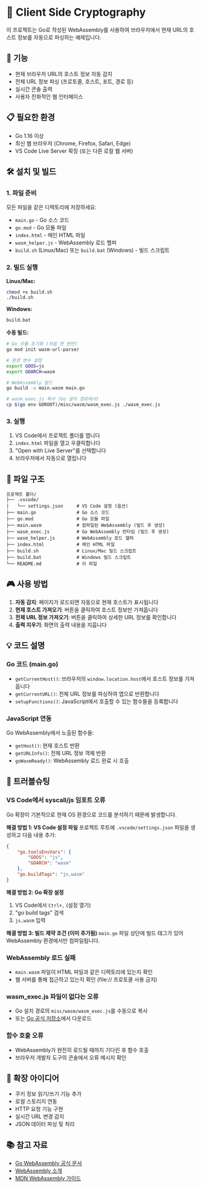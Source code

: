 # 🚀 Client Side Cryptography

이 프로젝트는 Go로 작성된 WebAssembly를 사용하여 브라우저에서 현재 URL의 호스트 정보를 자동으로 파싱하는 예제입니다.

## 🎯 기능

- 현재 브라우저 URL의 호스트 정보 자동 감지
- 전체 URL 정보 파싱 (프로토콜, 호스트, 포트, 경로 등)
- 실시간 콘솔 출력
- 사용자 친화적인 웹 인터페이스

## 📋 필요한 환경

- Go 1.16 이상
- 최신 웹 브라우저 (Chrome, Firefox, Safari, Edge)
- VS Code Live Server 확장 (또는 다른 로컬 웹 서버)

## 🛠️ 설치 및 빌드

### 1. 파일 준비

모든 파일을 같은 디렉토리에 저장하세요:
- `main.go` - Go 소스 코드
- `go.mod` - Go 모듈 파일
- `index.html` - 메인 HTML 파일
- `wasm_helper.js` - WebAssembly 로드 헬퍼
- `build.sh` (Linux/Mac) 또는 `build.bat` (Windows) - 빌드 스크립트

### 2. 빌드 실행

**Linux/Mac:**
```bash
chmod +x build.sh
./build.sh
```

**Windows:**
```cmd
build.bat
```

**수동 빌드:**
```bash
# Go 모듈 초기화 (처음 한 번만)
go mod init wasm-url-parser

# 환경 변수 설정
export GOOS=js
export GOARCH=wasm

# WebAssembly 빌드
go build -o main.wasm main.go

# wasm_exec.js 복사 (Go 설치 경로에서)
cp $(go env GOROOT)/misc/wasm/wasm_exec.js ./wasm_exec.js
```

### 3. 실행

1. VS Code에서 프로젝트 폴더를 엽니다
2. `index.html` 파일을 열고 우클릭합니다
3. "Open with Live Server"를 선택합니다
4. 브라우저에서 자동으로 열립니다

## 📁 파일 구조

```
프로젝트 폴더/
├── .vscode/
│   └── settings.json     # VS Code 설정 (옵션)
├── main.go               # Go 소스 코드
├── go.mod                # Go 모듈 파일
├── main.wasm             # 컴파일된 WebAssembly (빌드 후 생성)
├── wasm_exec.js          # Go WebAssembly 런타임 (빌드 후 생성)
├── wasm_helper.js        # WebAssembly 로드 헬퍼
├── index.html            # 메인 HTML 파일
├── build.sh              # Linux/Mac 빌드 스크립트
├── build.bat             # Windows 빌드 스크립트
└── README.md             # 이 파일
```

## 🎮 사용 방법

1. **자동 감지**: 페이지가 로드되면 자동으로 현재 호스트가 표시됩니다
2. **현재 호스트 가져오기**: 버튼을 클릭하여 호스트 정보만 가져옵니다
3. **전체 URL 정보 가져오기**: 버튼을 클릭하여 상세한 URL 정보를 확인합니다
4. **출력 지우기**: 화면의 출력 내용을 지웁니다

## 💡 코드 설명

### Go 코드 (main.go)

- `getCurrentHost()`: 브라우저의 `window.location.host`에서 호스트 정보를 가져옵니다
- `getCurrentURL()`: 전체 URL 정보를 파싱하여 맵으로 반환합니다
- `setupFunctions()`: JavaScript에서 호출할 수 있는 함수들을 등록합니다

### JavaScript 연동

Go WebAssembly에서 노출된 함수들:
- `getHost()`: 현재 호스트 반환
- `getURLInfo()`: 전체 URL 정보 객체 반환
- `goWasmReady()`: WebAssembly 로드 완료 시 호출

## 🔧 트러블슈팅

### VS Code에서 syscall/js 임포트 오류
Go 확장이 기본적으로 현재 OS 환경으로 코드를 분석하기 때문에 발생합니다.

**해결 방법 1: VS Code 설정 파일**
프로젝트 루트에 `.vscode/settings.json` 파일을 생성하고 다음 내용 추가:
```json
{
    "go.toolsEnvVars": {
        "GOOS": "js",
        "GOARCH": "wasm"
    },
    "go.buildTags": "js,wasm"
}
```

**해결 방법 2: Go 확장 설정**
1. VS Code에서 `Ctrl+,` (설정 열기)
2. "go build tags" 검색
3. `js,wasm` 입력

**해결 방법 3: 빌드 제약 조건 (이미 추가됨)**
`main.go` 파일 상단에 빌드 태그가 있어 WebAssembly 환경에서만 컴파일됩니다.

### WebAssembly 로드 실패
- `main.wasm` 파일이 HTML 파일과 같은 디렉토리에 있는지 확인
- 웹 서버를 통해 접근하고 있는지 확인 (file:// 프로토콜 사용 금지)

### wasm_exec.js 파일이 없다는 오류
- Go 설치 경로의 `misc/wasm/wasm_exec.js`를 수동으로 복사
- 또는 [Go 공식 저장소](https://github.com/golang/go/blob/master/misc/wasm/wasm_exec.js)에서 다운로드

### 함수 호출 오류
- WebAssembly가 완전히 로드될 때까지 기다린 후 함수 호출
- 브라우저 개발자 도구의 콘솔에서 오류 메시지 확인

## 🌟 확장 아이디어

- 쿠키 정보 읽기/쓰기 기능 추가
- 로컬 스토리지 연동
- HTTP 요청 기능 구현
- 실시간 URL 변경 감지
- JSON 데이터 파싱 및 처리

## 📚 참고 자료

- [Go WebAssembly 공식 문서](https://pkg.go.dev/syscall/js)
- [WebAssembly 소개](https://webassembly.org/)
- [MDN WebAssembly 가이드](https://developer.mozilla.org/en-US/docs/WebAssembly)